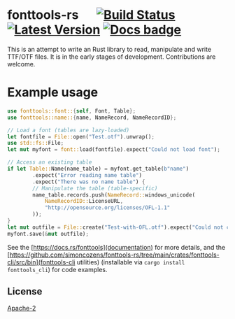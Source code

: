 # fonttools-rs &emsp; [![Build Status]][actions] [![Latest Version]][crates.io] [![Docs badge]][docs.rs]

[Build Status]: https://img.shields.io/github/workflow/status/simoncozens/fonttools-rs/build/main
[actions]: https://github.com/simoncozens/fonttools-rs/actions?query=branch%3Amain
[Latest Version]: https://img.shields.io/crates/v/fonttools.svg
[crates.io]: https://crates.io/crates/fonttools
[Docs badge]: https://img.shields.io/badge/docs.rs-rustdoc-green
[docs.rs]: https://docs.rs/fonttools/

This is an attempt to write an Rust library to read, manipulate and
write TTF/OTF files. It is in the early stages of
development. Contributions are welcome. 

# Example usage

```rust
use fonttools::font::{self, Font, Table};
use fonttools::name::{name, NameRecord, NameRecordID};

// Load a font (tables are lazy-loaded)
let fontfile = File::open("Test.otf").unwrap();
use std::fs::File;
let mut myfont = font::load(fontfile).expect("Could not load font");

// Access an existing table
if let Table::Name(name_table) = myfont.get_table(b"name")
        .expect("Error reading name table")
        .expect("There was no name table") {
        // Manipulate the table (table-specific)
        name_table.records.push(NameRecord::windows_unicode(
            NameRecordID::LicenseURL,
            "http://opensource.org/licenses/OFL-1.1"
        ));
}
let mut outfile = File::create("Test-with-OFL.otf").expect("Could not create file");
myfont.save(&mut outfile);
```

See the [https://docs.rs/fonttools](documentation) for more details, and the [https://github.com/simoncozens/fonttools-rs/tree/main/crates/fonttools-cli/src/bin](fonttools-cli utilities) (installable via `cargo install fonttools_cli`) for code examples.

## License

[Apache-2](http://www.apache.org/licenses/LICENSE-2.0)

